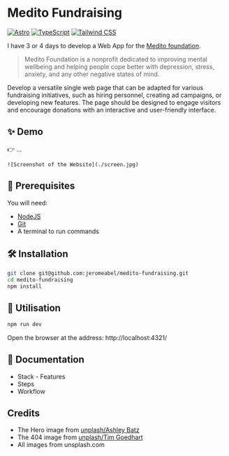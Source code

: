 # Medito Fundraising

[![Astro](https://img.shields.io/badge/Astro-4.1-yellow)](https://astro.build/)
[![TypeScript](https://img.shields.io/badge/TypeScript-5.3-blue)](https://www.typescriptlang.org/)
[![Tailwind CSS](https://img.shields.io/badge/Tailwind_CSS-3.4-blue)](https://tailwindcss.com/)

I have 3 or 4 days to develop a Web App for the [Medito foundation](https://meditofoundation.org/).

> Medito Foundation is a nonprofit dedicated to improving mental wellbeing and helping people cope better with depression, stress, anxiety, and any other negative states of mind.

Develop a versatile single web page that can be adapted for various fundraising initiatives, such as hiring personnel, creating ad campaigns, or developing new features. The page should be designed to engage visitors and encourage donations with an interactive and user-friendly interface.

## ✨ Demo

👉 ...

`![Screenshot of the Website](./screen.jpg)`

## 🚨 Prerequisites

You will need:

- [NodeJS](https://nodejs.org/)
- [Git](https://git-scm.com/)
- A terminal to run commands

## 🛠️ Installation

```sh
git clone git@github.com:jeromeabel/medito-fundraising.git
cd medito-fundraising
npm install
```

## 🚀 Utilisation

```sh
npm run dev
```

Open the browser at the address: http://localhost:4321/

## 📝 Documentation

- Stack - Features
- Steps
- Workflow

## Credits

- The Hero image from [unplash/Ashley Batz](https://unsplash.com/fr/photos/personne-marchant-sur-la-plage-pendant-la-journee-betmVWGYcLY)
- The 404 image from [unplash/Tim Goedhart](https://unsplash.com/fr/photos/enseignes-au-neon-breathe-vnpTRdmtQ30)
- All images from unsplash.com
